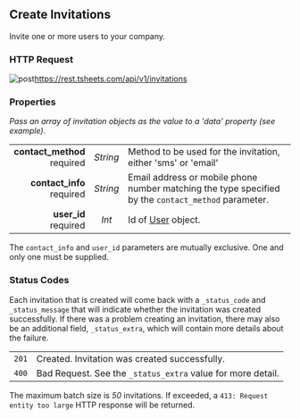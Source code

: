 ## Create Invitations

Invite one or more users to your company.

### HTTP Request

<img src="../../images/post.png" alt="post"/><api>https://rest.tsheets.com/api/v1/invitations</api>

### Properties
_Pass an array of invitation objects as the value to a 'data' property (see example)._

|                |             |             |
| -------------: | :---------: | ----------- |
| **contact_method**<br/>required | _String_ | Method to be used for the invitation, either 'sms' or 'email' |
| **contact_info**<br/>required | _String_ | Email address or mobile phone number matching the type specified by the `contact_method` parameter.
| **user_id**<br/>required | _Int_ | Id of [User](#the-user-object) object.

<aside class="notice">
The <code>contact_info</code> and <code>user_id</code> parameters are mutually exclusive.  One and only one must be supplied.
</aside>

### Status Codes

Each invitation that is created will come back with a `_status_code` and `_status_message` that will indicate whether the invitation was created successfully.  If there was a problem creating an invitation, there may also be an additional field, `_status_extra`, which will contain more details about the failure.

|         |          |
| :-----: | :------- |
| <code class="level200">201</code> | Created. Invitation was created successfully. |
| <code class="level400">400</code> | Bad Request. See the `_status_extra` value for more detail. |

<aside class="notice">
The maximum batch size is <i>50</i> invitations. If exceeded, a <code class="standout">413: Request entity too large</code> HTTP response will be returned.
</aside>

